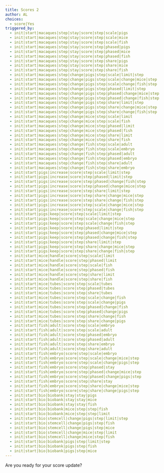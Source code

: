 ```yaml
---
title: Scores 2
author: AL
choices:
  - score|Yes
triggered_by:
  - init|start|macaques|step|stay|score|step|scale|pigs
  - init|start|macaques|step|stay|score|step|scale|mice
  - init|start|macaques|step|stay|score|step|scale|fish
  - init|start|macaques|step|stay|score|step|phased|pigs
  - init|start|macaques|step|stay|score|step|phased|mice
  - init|start|macaques|step|stay|score|step|phased|fish
  - init|start|macaques|step|stay|score|step|share|pigs
  - init|start|macaques|step|stay|score|step|share|mice
  - init|start|macaques|step|stay|score|step|share|fish
  - init|start|macaques|step|change|pigs|step|scale|limit|step
  - init|start|macaques|step|change|pigs|step|scale|change|mice|step
  - init|start|macaques|step|change|pigs|step|scale|change|fish|step
  - init|start|macaques|step|change|pigs|step|phased|limit|step
  - init|start|macaques|step|change|pigs|step|phased|change|mice|step
  - init|start|macaques|step|change|pigs|step|phased|change|fish|step
  - init|start|macaques|step|change|pigs|step|share|limit|step
  - init|start|macaques|step|change|pigs|step|share|change|mice|step
  - init|start|macaques|step|change|pigs|step|share|change|fish|step
  - init|start|macaques|step|change|mice|step|scale|limit
  - init|start|macaques|step|change|mice|step|scale|fish
  - init|start|macaques|step|change|mice|step|phased|limit
  - init|start|macaques|step|change|mice|step|phased|fish
  - init|start|macaques|step|change|mice|step|share|limit
  - init|start|macaques|step|change|mice|step|share|fish
  - init|start|macaques|step|change|fish|step|scale|adult
  - init|start|macaques|step|change|fish|step|scale|embryo
  - init|start|macaques|step|change|fish|step|phased|adult
  - init|start|macaques|step|change|fish|step|phased|embryo
  - init|start|macaques|step|change|fish|step|share|adult
  - init|start|macaques|step|change|fish|step|share|embryo
  - init|start|pigs|increase|score|step|scale|limit|step
  - init|start|pigs|increase|score|step|phased|limit|step
  - init|start|pigs|increase|score|step|phased|change|fish|step
  - init|start|pigs|increase|score|step|phased|change|mice|step
  - init|start|pigs|increase|score|step|share|limit|step
  - init|start|pigs|increase|score|step|share|change|mice|step
  - init|start|pigs|increase|score|step|share|change|fish|step
  - init|start|pigs|increase|score|step|scale|change|mice|step
  - init|start|pigs|increase|score|step|scale|change|fish|step
  - init|start|pigs|keep|score|step|scale|limit|step
  - init|start|pigs|keep|score|step|scale|change|mice|step
  - init|start|pigs|keep|score|step|scale|change|fish|step
  - init|start|pigs|keep|score|step|phased|limit|step
  - init|start|pigs|keep|score|step|phased|change|mice|step
  - init|start|pigs|keep|score|step|phased|change|fish|step
  - init|start|pigs|keep|score|step|share|limit|step
  - init|start|pigs|keep|score|step|share|change|mice|step
  - init|start|pigs|keep|score|step|share|change|fish|step
  - init|start|mice|handle|score|step|scale|limit
  - init|start|mice|handle|score|step|phased|limit
  - init|start|mice|handle|score|step|scale|fish
  - init|start|mice|handle|score|step|phased|fish
  - init|start|mice|handle|score|step|share|limit
  - init|start|mice|handle|score|step|share|fish
  - init|start|mice|tubes|score|step|scale|tubes
  - init|start|mice|tubes|score|step|phased|tubes
  - init|start|mice|tubes|score|step|share|tubes
  - init|start|mice|tubes|score|step|scale|change|fish
  - init|start|mice|tubes|score|step|scale|change|pigs
  - init|start|mice|tubes|score|step|phased|change|fish
  - init|start|mice|tubes|score|step|phased|change|pigs
  - init|start|mice|tubes|score|step|share|change|fish
  - init|start|mice|tubes|score|step|share|change|pigs
  - init|start|fish|adult|score|step|scale|embryo
  - init|start|fish|adult|score|step|scale|adult
  - init|start|fish|adult|score|step|phased|embryo
  - init|start|fish|adult|score|step|phased|adult
  - init|start|fish|adult|score|step|share|embryo
  - init|start|fish|adult|score|step|share|adult
  - init|start|fish|embryo|score|step|scale|embryo
  - init|start|fish|embryo|score|step|scale|change|mice|step
  - init|start|fish|embryo|score|step|scale|change|pigs|step
  - init|start|fish|embryo|score|step|phased|stay
  - init|start|fish|embryo|score|step|phased|change|mice|step
  - init|start|fish|embryo|score|step|phased|change|pigs|step
  - init|start|fish|embryo|score|step|share|stay
  - init|start|fish|embryo|score|step|share|change|mice|step
  - init|start|fish|embryo|score|step|share|change|pigs|step
  - init|start|bio|biobank|stay|stay|pigs
  - init|start|bio|biobank|stay|stay|mice
  - init|start|bio|biobank|stay|stay|fish
  - init|start|bio|biobank|mice|step|step|fish
  - init|start|bio|biobank|mice|step|step|limit
  - init|start|bio|stemcell|change|pigs|step|limit|step
  - init|start|bio|stemcell|change|pigs|step|fish
  - init|start|bio|stemcell|change|pigs|step|mice
  - init|start|bio|stemcell|change|mice|step|limit
  - init|start|bio|stemcell|change|mice|step|fish
  - init|start|bio|biobank|pigs|step|limit|step
  - init|start|bio|biobank|pigs|step|fish
  - init|start|bio|biobank|pigs|step|mice
---
```

Are you ready for your score update?